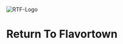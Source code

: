 ![RTF-Logo](https://raw.githubusercontent.com/jagod101/ReturnToFlavortown/masterImages/GameLogo.png)

# Return To Flavortown

